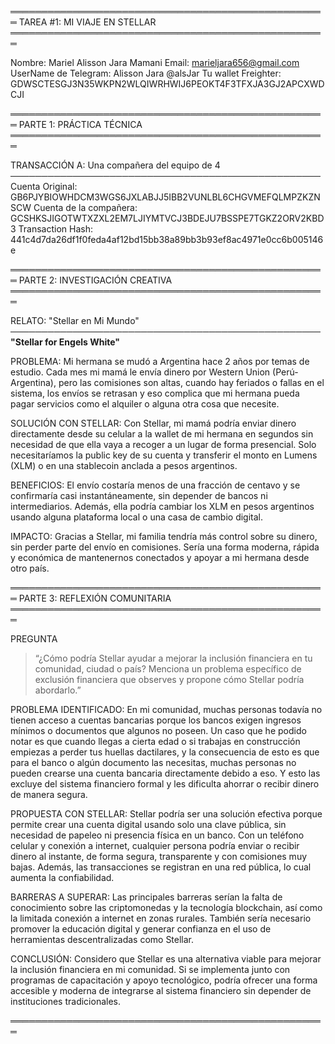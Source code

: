 ═══════════════════════════════════════════════════ 
TAREA #1: MI VIAJE EN STELLAR 
═══════════════════════════════════════════════════

Nombre: Mariel Alisson Jara Mamani
Email: marieljara656@gmail.com
UserName de Telegram: Alisson Jara @alsJar 
Tu wallet Freighter: GDWSCTESGJ3N35WKPN2WLQIWRHWIJ6PEOKT4F3TFXJA3GJ2APCXWDCJI

═══════════════════════════════════════════════════ 
PARTE 1: PRÁCTICA TÉCNICA 
═══════════════════════════════════════════════════

TRANSACCIÓN A: Una compañera del equipo de 4 ────────────────────────────────────────────────── 
Cuenta Original: GB6PJYBIOWHDCM3WGS6JXLABJJ5IBB2VUNLBL6CHGVMEFQLMPZKZNSCW
Cuenta de la compañera: GCSHKSJIGOTWTXZXL2EM7LJIYMTVCJ3BDEJU7BSSPE7TGKZ2ORV2KBD3
Transaction Hash: 
441c4d7da26df1f0feda4af12bd15bb38a89bb3b93ef8ac4971e0cc6b005146e

═══════════════════════════════════════════════════ 
PARTE 2: INVESTIGACIÓN CREATIVA ═══════════════════════════════════════════════════

RELATO: "Stellar en Mi Mundo" 
──────────────────────────────────────────────────
**"Stellar for Engels White"**

PROBLEMA:
Mi hermana se mudó a Argentina hace 2 años por temas de estudio. Cada mes mi mamá le envía dinero por Western Union (Perú-Argentina), pero las comisiones son altas, cuando hay feriados o fallas en el sistema, los envíos se retrasan y eso complica que mi hermana pueda pagar servicios como el alquiler o alguna otra cosa que necesite.

SOLUCIÓN CON STELLAR:
Con Stellar, mi mamá podría enviar dinero directamente desde su celular a la wallet de mi hermana en segundos sin necesidad de que ella vaya a recoger a un lugar de forma presencial. Solo necesitaríamos la public key de su cuenta y transferir el monto en Lumens (XLM) o en una stablecoin anclada a pesos argentinos.

BENEFICIOS: 
El envío costaría menos de una fracción de centavo y se confirmaría casi instantáneamente, sin depender de bancos ni intermediarios. Además, ella podría cambiar los XLM en pesos argentinos usando alguna plataforma local o una casa de cambio digital.

IMPACTO:
Gracias a Stellar, mi familia tendría más control sobre su dinero, sin perder parte del envío en comisiones. Sería una forma moderna, rápida y económica de mantenernos conectados y apoyar a mi hermana desde otro país.

═══════════════════════════════════════════════════ 
PARTE 3: REFLEXIÓN COMUNITARIA ═══════════════════════════════════════════════════

PREGUNTA
> “¿Cómo podría Stellar ayudar a mejorar la inclusión financiera en tu comunidad, ciudad o país? Menciona un problema específico de exclusión financiera que observes y propone cómo Stellar podría abordarlo.”

PROBLEMA IDENTIFICADO: 
En mi comunidad, muchas personas todavía no tienen acceso a cuentas bancarias porque los bancos exigen ingresos mínimos o documentos que algunos no poseen. Un caso que he podido notar es que cuando llegas a cierta edad o si trabajas en construcción empiezas a perder tus huellas dactilares, y la consecuencia de esto es que para el banco o algún documento las necesitas, muchas personas no pueden crearse una cuenta bancaria directamente debido a eso. Y esto las excluye del sistema financiero formal y les dificulta ahorrar o recibir dinero de manera segura.

PROPUESTA CON STELLAR: 
Stellar podría ser una solución efectiva porque permite crear una cuenta digital usando solo una clave pública, sin necesidad de papeleo ni presencia física en un banco. Con un teléfono celular y conexión a internet, cualquier persona podría enviar o recibir dinero al instante, de forma segura, transparente y con comisiones muy bajas. Además, las transacciones se registran en una red pública, lo cual aumenta la confiabilidad.

BARRERAS A SUPERAR: 
Las principales barreras serían la falta de conocimiento sobre las criptomonedas y la tecnología blockchain, así como la limitada conexión a internet en zonas rurales. También sería necesario promover la educación digital y generar confianza en el uso de herramientas descentralizadas como Stellar.

CONCLUSIÓN:
Considero que Stellar es una alternativa viable para mejorar la inclusión financiera en mi comunidad. Si se implementa junto con programas de capacitación y apoyo tecnológico, podría ofrecer una forma accesible y moderna de integrarse al sistema financiero sin depender de instituciones tradicionales.

═══════════════════════════════════════════════════